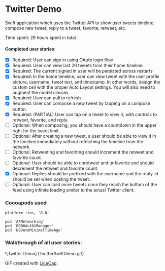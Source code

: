 # Twitter Demo

Swift application which uses the Twitter API to show user tweets timeline, compose new tweet, reply to a tweet, favorite, retweet, etc.

Time spent: 29 hours spent in total

#### Completed user stories:

* [x] Required: User can sign in using OAuth login flow
* [x] Required: User can view last 20 tweets from their home timeline
* [x] Required: The current signed in user will be persisted across restarts
* [x] Required: In the home timeline, user can view tweet with the user profile picture, username, tweet text, and timestamp. In other words, design the custom cell with the proper Auto Layout settings. You will also need to augment the model classes.
* [x] Required: User can pull to refresh
* [x] Required: User can compose a new tweet by tapping on a compose button.
* [x] Required: (PARTIAL) User can tap on a tweet to view it, with controls to retweet, favorite, and reply.
* [ ] Optional: When composing, you should have a countdown in the upper right for the tweet limit.
* [ ] Optional: After creating a new tweet, a user should be able to view it in the timeline immediately without
refetching the timeline from the network.
* [ ] Optional: Retweeting and favoriting should increment the retweet and favorite count.
* [ ] Optional: User should be able to unretweet and unfavorite and should decrement the retweet and favorite count.
* [x] Optional: Replies should be prefixed with the username and the  reply-id should be set when posting the tweet.
* [ ] Optional: User can load more tweets once they reach the bottom of the feed using infinite loading similar to the actual Twitter client.

### Cocoapods used

```
platform :ios, '8.0'

pod 'AFNetworking'
pod 'BDBOAuth1Manager'
pod 'NSDateMinimalTimeAgo'
```

### Walkthrough of all user stories:

![Twitter Demo] (TwitterSwiftDemo.gif)

GIF created with
[LiceCap](http://www.cockos.com/licecap/).
